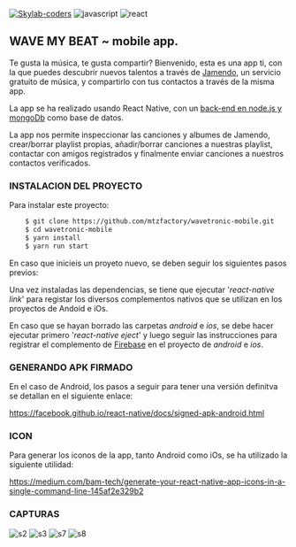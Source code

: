 [![Skylab-coders](https://mtzfactory.github.io/logos/png/skylab-coders.png)](http://www.skylabcoders.com/)
![javascript](https://mtzfactory.github.io/logos/png-2/javascript.png)
![react](https://mtzfactory.github.io/logos/png-2/react.png)

## WAVE MY BEAT ~ mobile app.

Te gusta la música, te gusta compartir? Bienvenido, esta es una app ti, con la que puedes descubrir nuevos talentos a través de [Jamendo][jamendo], un servicio gratuito de música, y compartirlo con tus contactos a través de la misma app.

La app se ha realizado usando React Native, con un [back-end en node.js y mongoDb][wavetronic-api] como base de datos.

La app nos permite inspeccionar las canciones y albumes de Jamendo, crear/borrar playlist propias, añadir/borrar canciones a nuestras playlist, contactar con amigos registrados y finalmente enviar canciones a nuestros contactos verificados.

### INSTALACION DEL PROYECTO

Para instalar este proyecto:

```bash
    $ git clone https://github.com/mtzfactory/wavetronic-mobile.git
    $ cd wavetronic-mobile
    $ yarn install
    $ yarn run start
```

En caso que inicieis un proyeto nuevo, se deben seguir los siguientes pasos previos:

Una vez instaladas las dependencias, se tiene que ejecutar '_react-native link_' para registar los diversos complementos nativos que se utilizan en los proyectos de Andoid e iOs.

En caso que se hayan borrado las carpetas _android_ e _ios_, se debe hacer ejecutar primero '_react-native eject_' y luego seguir las instrucciones para registrar el complemento de [Firebase][firebase] en el proyecto de _android_ e _ios_.

### GENERANDO APK FIRMADO

En el caso de Android, los pasos a seguir para tener una versión definitva se detallan en el siguiente enlace:

https://facebook.github.io/react-native/docs/signed-apk-android.html

### ICON

Para generar los iconos de la app, tanto Android como iOs, se ha utilizado la siguiente utilidad:

https://medium.com/bam-tech/generate-your-react-native-app-icons-in-a-single-command-line-145af2e329b2

### CAPTURAS

![s2](screenshots/Screenshot_2.png)
![s3](screenshots/Screenshot_3.png)
![s7](screenshots/Screenshot_7.png)
![s8](screenshots/Screenshot_8.png)

[jamendo]: http://wwww.jamendo.com
[wavetronic-api]: https://github.com/mtzfactory/wavetronic-api
[firebase]: https://github.com/evollu/react-native-fcm
